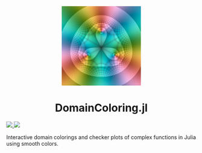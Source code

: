 <div align="center">
  <img src="docs/src/assets/logo.png" width=210/>
  <h1>DomainColoring.jl</h1>
</div>
<p>
  <a href="https://eprovst.github.io/DomainColoring.jl/stable">
    <img src="https://img.shields.io/badge/docs-stable-green.svg"/>
  </a>
  <a href="https://eprovst.github.io/DomainColoring.jl/dev">
    <img src="https://img.shields.io/badge/docs-dev-blue.svg"/>
  </a>
</p>
<p>
  Interactive domain colorings and checker plots of complex functions in Julia using smooth colors.
</p>
